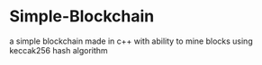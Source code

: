 # Simple-Blockchain
a simple blockchain made in c++ with ability to mine blocks using keccak256 hash algorithm
